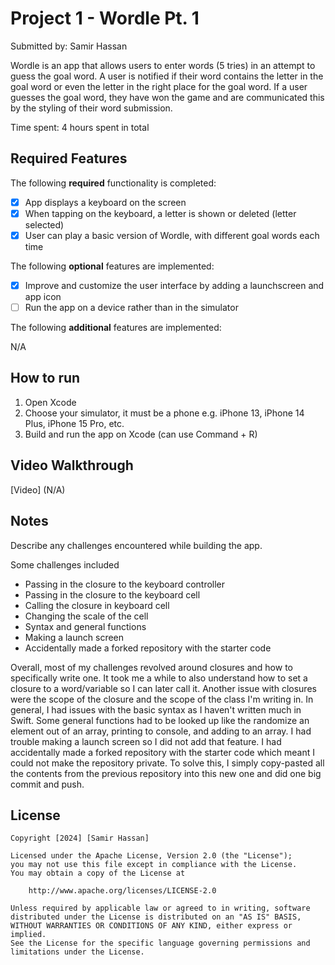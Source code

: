 # Project 1 - Wordle Pt. 1

Submitted by: Samir Hassan

Wordle is an app that allows users to enter words (5 tries) in an attempt to guess the goal word. A user is notified if their word contains the letter in the goal word or even the letter in the right place for the goal word. If a user guesses the goal word, they have won the game and are communicated this by the styling of their word submission.

Time spent: 4 hours spent in total

## Required Features

The following **required** functionality is completed:

- [X] App displays a keyboard on the screen
- [X] When tapping on the keyboard, a letter is shown or deleted (letter selected)
- [X] User can play a basic version of Wordle, with different goal words each time

The following **optional** features are implemented:

- [X] Improve and customize the user interface by adding a launchscreen and app icon
- [ ] Run the app on a device rather than in the simulator

The following **additional** features are implemented:

N/A

## How to run

1. Open Xcode
2. Choose your simulator, it must be a phone e.g. iPhone 13, iPhone 14 Plus, iPhone 15 Pro, etc. 
3. Build and run the app on Xcode (can use Command + R)

## Video Walkthrough

[Video] (N/A)

## Notes

Describe any challenges encountered while building the app.

Some challenges included 
- Passing in the closure to the keyboard controller
- Passing in the closure to the keyboard cell
- Calling the closure in keyboard cell
- Changing the scale of the cell
- Syntax and general functions
- Making a launch screen
- Accidentally made a forked repository with the starter code

Overall, most of my challenges revolved around closures and how to specifically write one. It took me a while to also understand how to set a closure to a word/variable so I can later call it. Another issue with closures were the scope of the closure and the scope of the class I'm writing in. In general, I had issues with the basic syntax as I haven't written much in Swift. Some general functions had to be looked up like the randomize an element out of an array, printing to console, and adding to an array. I had trouble making a launch screen so I did not add that feature. I had accidentally made a forked repository with the starter code which meant I could not make the repository private. To solve this, I simply copy-pasted all the contents from the previous repository into this new one and did one big commit and push.

## License

    Copyright [2024] [Samir Hassan]

    Licensed under the Apache License, Version 2.0 (the "License");
    you may not use this file except in compliance with the License.
    You may obtain a copy of the License at

        http://www.apache.org/licenses/LICENSE-2.0

    Unless required by applicable law or agreed to in writing, software
    distributed under the License is distributed on an "AS IS" BASIS,
    WITHOUT WARRANTIES OR CONDITIONS OF ANY KIND, either express or implied.
    See the License for the specific language governing permissions and
    limitations under the License.
